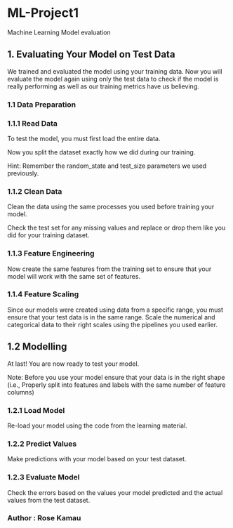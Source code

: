 # ML-Project1
Machine Learning Model evaluation 


## 1. Evaluating Your Model on Test Data 

We trained and evaluated the model using your training data. Now you will evaluate the model again using only the test data to check if the model is really performing as well as our training metrics have us believing. 

### 1.1 Data Preparation 

### 1.1.1 Read Data 

To test the model, you must first load the entire data. 

Now you split the dataset exactly how we did during our training. 

Hint: Remember the random_state and test_size parameters we used previously. 

### 1.1.2 Clean Data 

Clean the data using the same processes you used before training your model. 

Check the test set for any missing values and replace or drop them like you did for your training dataset. 

### 1.1.3 Feature Engineering 

Now create the same features from the training set to ensure that your model will work with the same set of features. 

### 1.1.4 Feature Scaling 

Since our models were created using data from a specific range, you must ensure that your test data is in the same range. Scale the numerical and categorical data to their right scales using the pipelines you used earlier. 
 

## 1.2 Modelling 

At last! You are now ready to test your model. 

Note: Before you use your model ensure that your data is in the right shape (i.e., Properly split into features and labels with the same number of feature columns) 

### 1.2.1 Load Model 

Re-load your model using the code from the learning material. 

### 1.2.2 Predict Values 

Make predictions with your model based on your test dataset. 

### 1.2.3 Evaluate Model 

Check the errors based on the values your model predicted and the actual values from the test dataset. 

### Author : Rose Kamau
